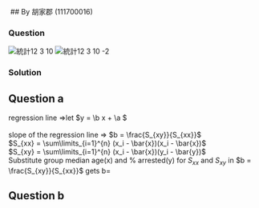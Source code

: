  ## By 胡家郡 (111700016)

### Question
![統計12 3 10](https://github.com/HWTeng-Course/202402-Statistics/assets/162106632/8e6a9b97-7e49-462d-8d8e-204589c5efc6)
![統計12 3 10 -2](https://github.com/HWTeng-Course/202402-Statistics/assets/162106632/a7732014-794b-4cde-ab4c-b78ed361520f)

### Solution

## Question a

regression line =>let $y = \b x + \a $<br>\
slope of the regression line => $b = \frac{S_{xy}}{S_{xx}}$\
$S_{xx} = \sum\limits_{i=1}^{n} (x_i - \bar{x})(x_i - \bar{x})$\
$S_{xy} = \sum\limits_{i=1}^{n} (x_i - \bar{x})(y_i - \bar{y})$\
Substitute group median age(x) and % arrested(y) for $S_{xx}$ and $S_{xy}$ in $b = \frac{S_{xy}}{S_{xx}}$ gets b=

## Question b

